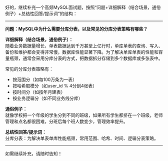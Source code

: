 好的，继续补充一个高频MySQL面试题，按照“问题+详细解释（结合场景，通俗例子）+总结性回答/提示词”的结构：

---

**问题：MySQL中为什么需要分库分表，以及常见的分库分表策略有哪些？**

**详细解释（结合场景，通俗例子）：**  
随着业务数据量增长，单表数据达到千万甚至上亿行时，单库单表的查询、写入、备份和维护都会变得非常慢，数据库性能显著下降。为了解决单库单表的性能和容量瓶颈，通常会采用分库分表的方式，把数据拆分存储到多个数据库或多张表中。

常见的分库分表策略有：
- 按范围分（如每100万条为一表）
- 按哈希取模分（如user_id % 4分到4张表）
- 按时间分（如按年月建表）
- 按业务逻辑分（如不同业务线分库）

**通俗例子：**  
就像学校把一个年级的学生分到不同的班级，如果所有学生都挤在一个班级，老师管理和点名都很困难，分班后每个班人数变少，管理效率提升。

**总结性回答/提示词：**  
分库分表：为解决单表单库性能瓶颈，常用范围、哈希、时间、逻辑分表策略。

---

如需继续补充，请随时告知！